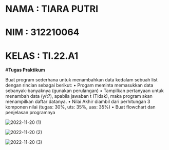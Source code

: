 # NAMA      : TIARA PUTRI
# NIM       : 312210064
# KELAS     : TI.22.A1

#**Tugas Praktikum**

Buat program sederhana untuk menambahkan data kedalam sebuah
list dengan rincian sebagai berikut:
• Progam meminta memasukkan data sebanyak-banyaknya (gunakan
  perulangan)
• Tampilkan pertanyaan untuk menambah data (y/t?), apabila jawaban
  t (Tidak), maka program akan menampilkan daftar datanya. • Nilai Akhir diambil dari perhitungan 3 komponen nilai (tugas: 30%,
  uts: 35%, uas: 35%)
• Buat flowchart dan penjelasan programnya

![2022-11-20 (1)](https://user-images.githubusercontent.com/115775237/202905224-f749f1e7-caf8-42c8-8bf4-08bf3ae05f58.png)

![2022-11-20 (2)](https://user-images.githubusercontent.com/115775237/202905253-7b799096-b0c3-41c7-a1de-ae37a2fb814d.png)

![2022-11-20 (3)](https://user-images.githubusercontent.com/115775237/202905273-8aafb8b5-dab8-495b-b77b-101fbd380278.png)

